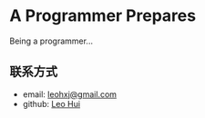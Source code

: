 # A Programmer Prepares

Being a programmer...

## 联系方式
- email: leohxj@gmail.com
- github: [Leo Hui](https://github.com/leohxj)
